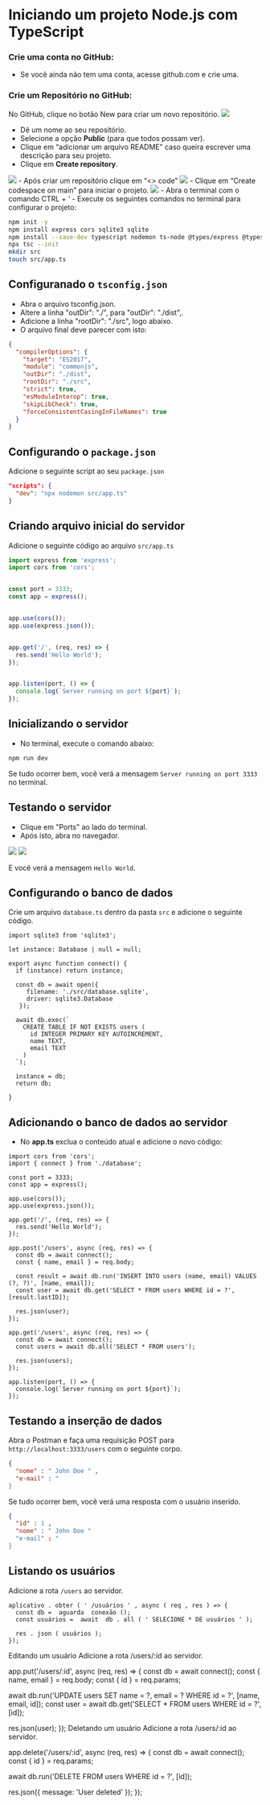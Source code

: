 # Iniciando um projeto Node.js com TypeScript


### Crie uma conta no GitHub:
- Se você ainda não tem uma conta, acesse github.com e crie uma.


### Crie um Repositório no GitHub:
No GitHub, clique no botão New para criar um novo repositório.
<img src ="imagens/new.png">
- Dê um nome ao seu repositório.
- Selecione a opção **Public** (para que todos possam ver).
- Clique em “adicionar um arquivo README” caso queira escrever uma descrição para seu projeto.
- Clique em **Create repository**.
<img src ="imagens/repository.png">
- Após criar um repositório clique em “<> code”
<img src ="imagens/code.png">
- Clique em “Create codespace on main” para iniciar o projeto.
<img src ="imagens/codespace.png">
- Abra o terminal com o comando CTRL + ‘
- Execute os seguintes comandos no terminal para configurar o projeto:


```bash
npm init -y
npm install express cors sqlite3 sqlite
npm install --save-dev typescript nodemon ts-node @types/express @types/cors
npx tsc --init
mkdir src
touch src/app.ts
```


## Configuranado o `tsconfig.json`


- Abra o arquivo tsconfig.json.
- Altere a linha "outDir": "./", para "outDir": "./dist",.
- Adicione a linha "rootDir": "./src", logo abaixo.
- O arquivo final deve parecer com isto:


```json
{
  "compilerOptions": {
    "target": "ES2017",
    "module": "commonjs",
    "outDir": "./dist",
    "rootDir": "./src",
    "strict": true,
    "esModuleInterop": true,
    "skipLibCheck": true,
    "forceConsistentCasingInFileNames": true
  }
}
```


## Configurando o `package.json`


Adicione o seguinte script ao seu `package.json`


```json
"scripts": {
  "dev": "npx nodemon src/app.ts"
}
```


## Criando arquivo inicial do servidor


Adicione o seguinte código ao arquivo `src/app.ts`


```typescript
import express from 'express';
import cors from 'cors';


const port = 3333;
const app = express();


app.use(cors());
app.use(express.json());


app.get('/', (req, res) => {
  res.send('Hello World');
});


app.listen(port, () => {
  console.log(`Server running on port ${port}`);
});
```


## Inicializando o servidor


- No terminal, execute o comando abaixo:
```bash
npm run dev
```


Se tudo ocorrer bem, você verá a mensagem `Server running on port 3333` no terminal.


## Testando o servidor


- Clique em "Ports" ao lado do terminal.
- Após isto, abra no navegador.
<img src ="imagens/ports.png">
<img src ="imagens/browser.png">


 E você verá a mensagem `Hello World`.

## Configurando o banco de dados

Crie um arquivo ` database.ts ` dentro da pasta ` src ` e adicione o seguinte código.

``` import { Database, open } from 'sqlite';
import sqlite3 from 'sqlite3';

let instance: Database | null = null;

export async function connect() {
  if (instance) return instance;

  const db = await open({
     filename: './src/database.sqlite',
     driver: sqlite3.Database
   });
  
  await db.exec(`
    CREATE TABLE IF NOT EXISTS users (
      id INTEGER PRIMARY KEY AUTOINCREMENT,
      name TEXT,
      email TEXT
    )
  `);

  instance = db;
  return db;

}
```

## Adicionando o banco de dados ao servidor
- No **app.ts** exclua o conteúdo atual e adicione o novo código: 

``` import express from 'express';
import cors from 'cors';
import { connect } from './database';

const port = 3333;
const app = express();

app.use(cors());
app.use(express.json());

app.get('/', (req, res) => {
  res.send('Hello World');
});

app.post('/users', async (req, res) => {
  const db = await connect();
  const { name, email } = req.body;

  const result = await db.run('INSERT INTO users (name, email) VALUES (?, ?)', [name, email]);
  const user = await db.get('SELECT * FROM users WHERE id = ?', [result.lastID]);

  res.json(user);
});

app.get('/users', async (req, res) => {
  const db = await connect();
  const users = await db.all('SELECT * FROM users');

  res.json(users);
});

app.listen(port, () => {
  console.log(`Server running on port ${port}`);
});
```

## Testando a inserção de dados

Abra o Postman e faça uma requisição POST para ` http://localhost:3333/users ` com o seguinte corpo.

``` json
{
  "nome" : " John Doe " ,
  "e-mail" : "
}
```

Se tudo ocorrer bem, você verá uma resposta com o usuário inserido.

``` json
{
  "id" : 1 ,
  "nome" : " John Doe "
  "e-mail" : "
}
```

## Listando os usuários

Adicione a rota ` /users ` ao servidor.

``` datilografado
aplicativo . obter ( ' /usuários ' , async ( req , res ) => {
  const db =  aguarda  conexão ();
  const usuários =  await  db . all ( ' SELECIONE * DE usuários ' );

  res . json ( usuários );
});
```
Editando um usuário
Adicione a rota /users/:id ao servidor.

app.put('/users/:id', async (req, res) => {
  const db = await connect();
  const { name, email } = req.body;
  const { id } = req.params;

  await db.run('UPDATE users SET name = ?, email = ? WHERE id = ?', [name, email, id]);
  const user = await db.get('SELECT * FROM users WHERE id = ?', [id]);

  res.json(user);
});
Deletando um usuário
Adicione a rota /users/:id ao servidor.

app.delete('/users/:id', async (req, res) => {
  const db = await connect();
  const { id } = req.params;

  await db.run('DELETE FROM users WHERE id = ?', [id]);

  res.json({ message: 'User deleted' });
});
